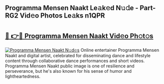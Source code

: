## Programma Mensen Naakt Le𝚊k𝚎d N𝚞𝚍e - Part-RG2 Vid𝚎o Photos Le𝚊ks n1QPR

# <h2><a href="http://fba723.evod.top/?m=Programma+Mensen+Naakt">🔗 👉🔴 Programma Mensen Naakt Vid𝚎o Ph𝚘t𝚘s</a></h2>

[![Programma Mensen Naakt N𝚞d𝚎s](https://i.imgur.com/8V9OHl7.gif)](http://fba723.evod.top/?m=Programma+Mensen+Naakt)
Online entertainer Programma Mensen Naakt and digital artist, celebrated for disseminating dance and lifestyle content through collaborative dance performances and short videos. Programma Mensen Naakt public image is one of resilience and perseverance, but he's also known for his sense of humor and lightheartedness. 

